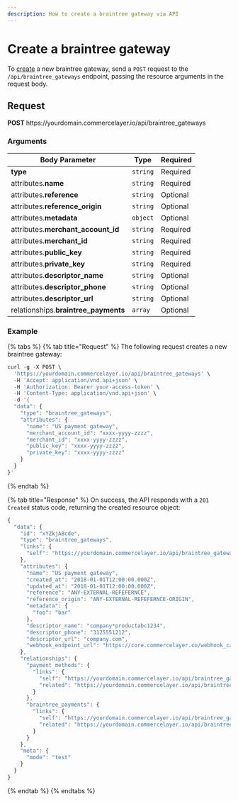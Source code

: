 ```yaml
---
description: How to create a braintree gateway via API
---
```


# Create a braintree gateway

To <a href="https://docs.commercelayer.io/developers/creating-resources" target="_blank">create</a> a new braintree gateway, send a `POST` request to the `/api/braintree_gateways` endpoint, passing the resource arguments in the request body.

## Request

**POST** https://<i></i>yourdomain.commercelayer.io/api/braintree_gateways

### Arguments

| Body Parameter | Type     | Required |
| -------------- | -------- | -------- |
| **type**       | `string` | Required |
| attributes.**name** | `string` | Required |
| attributes.**reference** | `string` | Optional |
| attributes.**reference_origin** | `string` | Optional |
| attributes.**metadata** | `object` | Optional |
| attributes.**merchant_account_id** | `string` | Required |
| attributes.**merchant_id** | `string` | Required |
| attributes.**public_key** | `string` | Required |
| attributes.**private_key** | `string` | Required |
| attributes.**descriptor_name** | `string` | Optional |
| attributes.**descriptor_phone** | `string` | Optional |
| attributes.**descriptor_url** | `string` | Optional |
| relationships.**braintree_payments** | `array` | Optional |

### Example

{% tabs %}
{% tab title="Request" %}
The following request creates a new braintree gateway:

```javascript
curl -g -X POST \
  'https://yourdomain.commercelayer.io/api/braintree_gateways' \
  -H 'Accept: application/vnd.api+json' \
  -H 'Authorization: Bearer your-access-token' \
  -H 'Content-Type: application/vnd.api+json' \
  -d '{
  "data": {
    "type": "braintree_gateways",
    "attributes": {
      "name": "US payment gateway",
      "merchant_account_id": "xxxx-yyyy-zzzz",
      "merchant_id": "xxxx-yyyy-zzzz",
      "public_key": "xxxx-yyyy-zzzz",
      "private_key": "xxxx-yyyy-zzzz"
    }
  }
}'
```
{% endtab %}

{% tab title="Response" %}
On success, the API responds with a `201 Created` status code, returning the created resource object:

```javascript
{
  "data": {
    "id": "xYZkjABcde",
    "type": "braintree_gateways",
    "links": {
      "self": "https://yourdomain.commercelayer.io/api/braintree_gateways/xYZkjABcde"
    },
    "attributes": {
      "name": "US payment gateway",
      "created_at": "2018-01-01T12:00:00.000Z",
      "updated_at": "2018-01-01T12:00:00.000Z",
      "reference": "ANY-EXTERNAL-REFEFERNCE",
      "reference_origin": "ANY-EXTERNAL-REFEFERNCE-ORIGIN",
      "metadata": {
        "foo": "bar"
      },
      "descriptor_name": "company*productabc1234",
      "descriptor_phone": "3125551212",
      "descriptor_url": "company.com",
      "webhook_endpoint_url": "https://core.commercelayer.co/webhook_callbacks/braintree_gateways/xxxxx"
    },
    "relationships": {
      "payment_methods": {
        "links": {
          "self": "https://yourdomain.commercelayer.io/api/braintree_gateways/xYZkjABcde/relationships/payment_methods",
          "related": "https://yourdomain.commercelayer.io/api/braintree_gateways/xYZkjABcde/payment_methods"
        }
      },
      "braintree_payments": {
        "links": {
          "self": "https://yourdomain.commercelayer.io/api/braintree_gateways/xYZkjABcde/relationships/braintree_payments",
          "related": "https://yourdomain.commercelayer.io/api/braintree_gateways/xYZkjABcde/braintree_payments"
        }
      }
    },
    "meta": {
      "mode": "test"
    }
  }
}
```
{% endtab %}
{% endtabs %}

